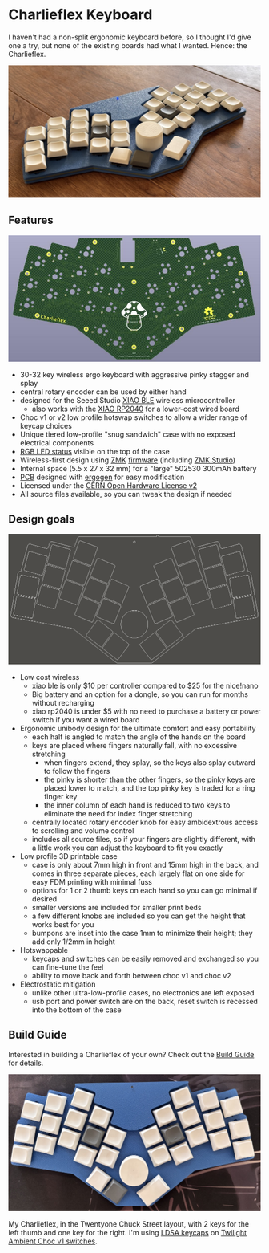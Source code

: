 # Charlieflex Keyboard

I haven't had a non-split ergonomic keyboard before,
so I thought I'd give one a try, but none of the
existing boards had what I wanted. Hence:
the Charlieflex.

![Charlieflex sample](images/chuck-sample.jpg)

## Features

![Charlieflex PCB](images/chuck-pcb.jpg)

- 30-32 key wireless ergo keyboard with aggressive pinky stagger and splay
- central rotary encoder can be used by either hand
- designed for the Seeed Studio [XIAO BLE][xiao] wireless microcontroller
  - also works with the [XIAO RP2040][rp2040] for a lower-cost wired board
- Choc v1 or v2 low profile hotswap switches to allow a wider range of keycap choices
- Unique tiered low-profile "snug sandwich" case with no exposed electrical components
- [RGB LED status][rgbled] visible on the top of the case
- Wireless-first design using [ZMK][zmk] [firmware][firmware] (including [ZMK Studio][studio])
- Internal space (5.5 x 27 x 32 mm) for a "large" 502530 300mAh battery
- [PCB](images/chuck-pcb.jpg) designed with [ergogen][ergogen] for easy modification
- Licensed under the [CERN Open Hardware License v2][ohl]
- All source files available, so you can tweak the design if needed

## Design goals

![Charlieflex Layout](images/chuck.png)

- Low cost wireless
  - xiao ble is only $10 per controller compared to $25 for the nice!nano
  - Big battery and an option for a dongle, so you can run for months without recharging
  - xiao rp2040 is under $5 with no need to purchase a battery or power switch if you want a wired board
- Ergonomic unibody design for the ultimate comfort and easy portability
  - each half is angled to match the angle of the hands on the board
  - keys are placed where fingers naturally fall, with no excessive stretching
    - when fingers extend, they splay, so the keys also splay outward to follow the fingers
    - the pinky is shorter than the other fingers, so the pinky keys are placed lower to match, and the top pinky key is traded for a ring finger key
    - the inner column of each hand is reduced to two keys to eliminate the need for index finger stretching
  - centrally located rotary encoder knob for easy ambidextrous access to scrolling and volume control
  - includes all source files, so if your fingers are slightly different, with a little work you can adjust the keyboard to fit you exactly
- Low profile 3D printable case
  - case is only about 7mm high in front and 15mm high in the back, and comes in three separate pieces, each largely flat on one side for easy FDM printing with minimal fuss
  - options for 1 or 2 thumb keys on each hand so you can go minimal if desired
  - smaller versions are included for smaller print beds
  - a few different knobs are included so you can get the height that works best for you
  - bumpons are inset into the case 1mm to minimize their height; they add only 1/2mm in height
- Hotswappable
  - keycaps and switches can be easily removed and exchanged so you can fine-tune the feel
  - ability to move back and forth between choc v1 and choc v2
- Electrostatic mitigation
  - unlike other ultra-low-profile cases, no electronics are left exposed
  - usb port and power switch are on the back, reset switch is recessed into the bottom of the case

## Build Guide

Interested in building a Charlieflex of your own?
Check out the [Build Guide][guide] for details.

![Charlieflex Keyboard](images/chuck-blue.jpg)

My Charlieflex, in the Twentyone Chuck Street layout, with 2 keys for the left thumb and one key for the right.
I'm using [LDSA keycaps][ldsa] on [Twilight Ambient Choc v1 switches][twilight].

[ergogen]: https://ergogen.xyz
[firmware]: https://github.com/ctranstrum/chuck/tree/zmk
[guide]: BUILD.md
[ldsa]: https://lowprokb.ca/collections/keycaps/products/ldsa-low-profile-blank-keycaps
[ohl]: LICENSE.txt
[rgbled]: https://github.com/caksoylar/zmk-rgbled-widget
[rp2040]: https://www.seeedstudio.com/XIAO-RP2040-v1-0-p-5026.html
[studio]: https://zmk.dev/docs/features/studio
[twilight]: https://lowprokb.ca/products/ambients-silent-choc-switches?variant=44873426436260
[xiao]: https://wiki.seeedstudio.com/XIAO_BLE/
[zmk]: https://zmk.dev

